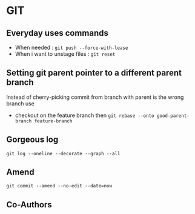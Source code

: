 # GIT 

## Everyday uses commands

- When needed : `git push --force-with-lease`
- When i want to unstage files : `git reset`

## Setting git parent pointer to a different parent branch
Instead of cherry-picking commit from branch with parent is the wrong branch use
- checkout on the feature branch then `git rebase --onto good-parent-branch feature-branch`

## Gorgeous log
`git log --oneline --decorate --graph --all`

## Amend
`git commit --amend --no-edit --date=now`

## Co-Authors
